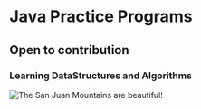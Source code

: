 # Java Practice Programs
## Open to contribution
### Learning DataStructures and Algorithms
![The San Juan Mountains are beautiful!](/assets/images/san-juan-mountains.jpg "San Juan Mountains")


